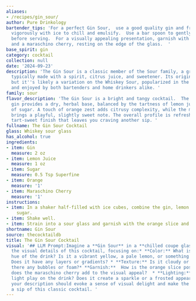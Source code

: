 ```yaml
---
aliases:
- /recipes/gin_sour/
author: Pure Drinkology
bartender_tips: 'For a perfect Gin Sour,  use a good quality gin and fresh lemon juice.  Shake
  vigorously with ice to chill and emulsify.  Use a bar spoon to gently stir the cocktail
  before serving.  For a visually appealing presentation, garnish with a lemon twist
  and a maraschino cherry, resting on the edge of the glass.  '
base_spirit: gin
category: cocktail
collection: null
date: '2024-09-23'
description: 'The Gin Sour is a classic member of the Sour family, a group of cocktails
  typically made with a spirit, citrus juice, and sweetener. Its origins are murky,
  but it''s likely a variation on the Whiskey Sour, popularized in the 19th century
  and enjoyed by both bartenders and home drinkers alike. '
family: sour
flavor_description: 'The Gin Sour is a bright and tangy cocktail.  The juniper-forward
  gin provides a dry, herbal base, balanced by the tartness of lemon juice and sweetness
  of sugar. A touch of orange zest adds citrusy complexity, while the maraschino cherry
  brings a playful, slightly sweet note. The overall profile is refreshing, with a
  tart-sweet finish that leaves you craving another sip. '
fullname: The Gin Sour Cocktail
glass: Whiskey sour glass
has_alcohol: true
ingredients:
- item: Gin
  measure: 2 oz
- item: Lemon Juice
  measure: 1 oz
- item: Sugar
  measure: 0.5 Tsp Superfine
- item: Orange
  measure: '1'
- item: Maraschino Cherry
  measure: '1'
instructions:
- item: In a shaker half-filled with ice cubes, combine the gin, lemon juice, and
    sugar.
- item: Shake well.
- item: Strain into a sour glass and garnish with the orange slice and the cherry.
shortname: Gin Sour
source: thecocktaildb
title: The Gin Sour Cocktail
visual: '## LLM Prompt:Imagine a **Gin Sour** in a **chilled coupe glass**. Describe
  the visual details of this cocktail, focusing on:* **Color:** What is the overall
  hue of the drink? Is it a vibrant yellow, a pale lemon, or something in between?
  Does it have any layers or gradients? * **Texture:** Is it cloudy or clear? Are
  there any bubbles or foam?* **Garnish:**  How is the orange slice positioned? How
  does the maraschino cherry add to the visual appeal?  * **Lighting:** How does the
  light play on the drink? Does it create a sparkle or a frosted appearance?Remember,
  your description should evoke a sense of visual delight and make the reader crave
  a sip of this classic cocktail. '
---
```



